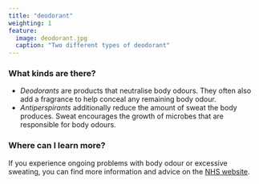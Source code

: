 ```yaml
---
title: "deodorant"
weighting: 1
feature:
  image: deodorant.jpg
  caption: "Two different types of deodorant"
---
```


### What kinds are there?

- *Deodorants* are products that neutralise body odours. They often also add a fragrance to help conceal any remaining body odour.
- *Antiperspirants* additionally reduce the amount of sweat the body produces. Sweat encourages the growth of microbes that are responsible for body odours.

### Where can I learn more?

If you experience ongoing problems with body odour or excessive sweating, you can find more information and advice on the [NHS website](http://www.nhs.uk/conditions/Body-odour/Pages/Introduction.aspx).
